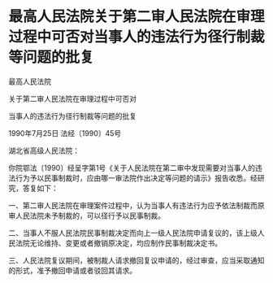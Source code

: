 # 最高人民法院关于第二审人民法院在审理过程中可否对当事人的违法行为径行制裁等问题的批复

<!-- INFO END -->

最高人民法院

关于第二审人民法院在审理过程中可否对

当事人的违法行为径行制裁等问题的批复

1990年7月25日 法经〔1990〕45号

湖北省高级人民法院：

你院鄂法〔1990〕经呈字第1号《关于人民法院在第二审中发现需要对当事人的违法行为予以民事制裁时，应由哪一审法院作出决定等问题的请示》报告收悉。经研究，答复如下：

一、第二审人民法院在审理案件过程中，认为当事人有违法行为应予依法制裁而原审人民法院未予制裁的，可以径行予以民事制裁。

二、当事人不服人民法院民事制裁决定而向上一级人民法院申请复议的，该上级人民法院无论维持、变更或者撤销原决定，均应制作民事制裁决定书。

三、人民法院复议期间，被制裁人请求撤回复议申请的，经过审查，应当采取通知的形式，准予撤回申请或者驳回其请求。
